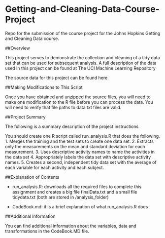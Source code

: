 # Getting-and-Cleaning-Data-Course-Project

Repo for the submission of the course project for the Johns Hopkins Getting and Cleaning Data course.

##Overview

This project serves to demonstrate the collection and cleaning of a tidy data set that can be used for subsequent analysis. A full description of the data used in this project can be found at The UCI Machine Learning Repository

The source data for this project can be found here.

##Making Modifications to This Script

Once you have obtained and unzipped the source files, you will need to make one modification to the R file before you can process the data. You will need to verify that file paths to data txt files are valid.

##Project Summary

The following is a summary description of the project instructions

You should create one R script called run_analysis.R that does the following. 1. Merges the training and the test sets to create one data set. 2. Extracts only the measurements on the mean and standard deviation for each measurement. 3. Uses descriptive activity names to name the activities in the data set 4. Appropriately labels the data set with descriptive activity names. 5. Creates a second, independent tidy data set with the average of each variable for each activity and each subject.

##Explanation of Contents
 - run_analysis.R: downloads all the required files to complete this assignment and creates a big file finalData.txt and a small file tidydata.txt (both are stored in /analysis_folder)

 - CodeBook.md: it is a brief explanation of what run_analysis.R does

##Additional Information

You can find additional information about the variables, data and transformations in the CodeBook.MD file.
